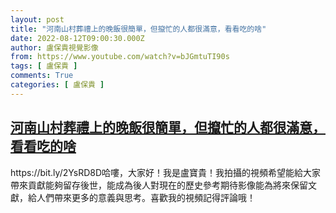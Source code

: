 ```yaml
---
layout: post
title: "河南山村葬禮上的晚飯很簡單，但攛忙的人都很滿意，看看吃的啥"
date: 2022-08-12T09:00:30.000Z
author: 盧保貴視覺影像
from: https://www.youtube.com/watch?v=bJGmtuTI90s
tags: [ 盧保貴 ]
comments: True
categories: [ 盧保貴 ]
---
```

<!--1660294830000-->
[河南山村葬禮上的晚飯很簡單，但攛忙的人都很滿意，看看吃的啥](https://www.youtube.com/watch?v=bJGmtuTI90s)
------

<div>
https://bit.ly/2YsRD8D哈嘍，大家好！我是盧寶貴！我拍攝的視頻希望能給大家帶來貢獻能夠留存後世，能成為後人對現在的歷史參考期待影像能為將來保留文獻，給人們帶來更多的意義與思考。喜歡我的視頻記得評論哦！
</div>
